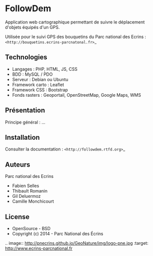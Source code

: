 FollowDem
=========

Application web cartographique permettant de suivre le déplacement d'objets équipés d'un GPS. 

Utilisée pour le suivi GPS des bouquetins du Parc national des Ecrins : `<http://bouquetins.ecrins-parcnatonal.fr>`_

Technologies
------------

- Langages : PHP, HTML, JS, CSS
- BDD : MySQL / PDO
- Serveur : Debian ou Ubuntu
- Framework carto : Leaflet
- Framework CSS : Bootstrap
- Fonds rasters : Geoportail, OpenStreetMap, Google Maps, WMS

Présentation
------------

Principe général : ...

Installation
------------

Consulter la documentation :  `<http://followdem.rtfd.org>`_

Auteurs
-------

Parc national des Ecrins

- Fabien Selles
- Thibault Romanin
- Gil Deluermoz
- Camille Monchicourt

License
-------

* OpenSource - BSD
* Copyright (c) 2014 - Parc National des Écrins


.. image:: http://pnecrins.github.io/GeoNature/img/logo-pne.jpg
    :target: http://www.ecrins-parcnational.fr
